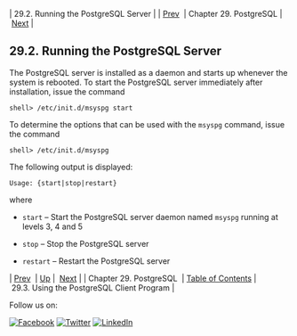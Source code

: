 | 29.2. Running the PostgreSQL Server |
| [Prev](postgresql.php)  | Chapter 29. PostgreSQL |  [Next](postgresql.client.php) |

## 29.2. Running the PostgreSQL Server

<a class="indexterm" name="idp3925776"></a>

The PostgreSQL server is installed as a daemon and starts up whenever the system is rebooted. To start the PostgreSQL server immediately after installation, issue the command

`shell> /etc/init.d/msyspg start`

To determine the options that can be used with the `msyspg` command, issue the command

`shell> /etc/init.d/msyspg`

The following output is displayed:

`Usage: {start|stop|restart}`

where

*   `start` – Start the PostgreSQL server daemon named `msyspg` running at levels 3, 4 and 5

*   `stop` – Stop the PostgreSQL server

*   `restart` – Restart the PostgreSQL server

| [Prev](postgresql.php)  | [Up](postgresql.php) |  [Next](postgresql.client.php) |
| Chapter 29. PostgreSQL  | [Table of Contents](index.php) |  29.3. Using the PostgreSQL Client Program |

Follow us on:

[![Facebook](https://support.messagesystems.com/images/icon-facebook.png)](http://www.facebook.com/messagesystems) [![Twitter](https://support.messagesystems.com/images/icon-twitter.png)](http://twitter.com/#!/MessageSystems) [![LinkedIn](https://support.messagesystems.com/images/icon-linkedin.png)](http://www.linkedin.com/company/message-systems)